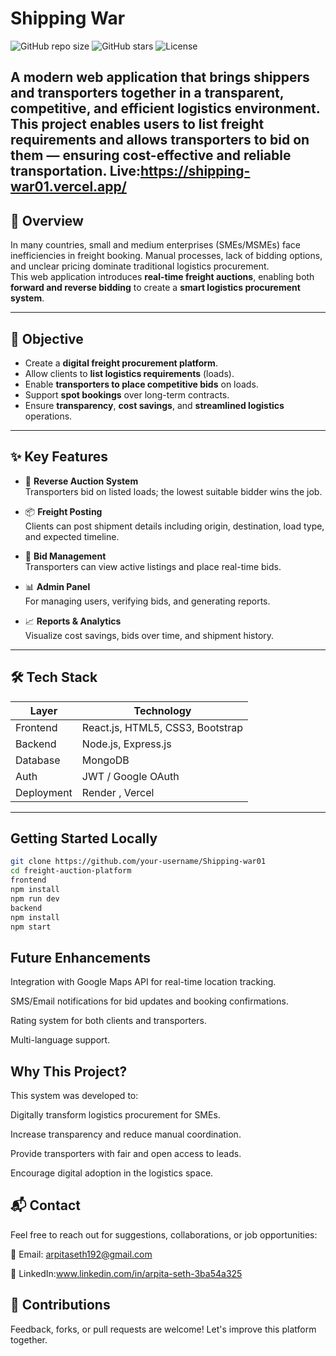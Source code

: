 # Shipping War

![GitHub repo size](https://img.shields.io/github/repo-size/arpita4878/Shipping-war01)
![GitHub stars](https://img.shields.io/github/stars/arpita4878/Shipping-war01?style=social)
![License](https://img.shields.io/github/license/arpita4878/Shipping-war01)

A modern web application that brings shippers and transporters together in a transparent, competitive, and efficient logistics environment. This project enables users to list freight requirements and allows transporters to bid on them — ensuring cost-effective and reliable transportation.
Live:https://shipping-war01.vercel.app/
---

## 📌 Overview

In many countries, small and medium enterprises (SMEs/MSMEs) face inefficiencies in freight booking. Manual processes, lack of bidding options, and unclear pricing dominate traditional logistics procurement.  
This web application introduces **real-time freight auctions**, enabling both **forward and reverse bidding** to create a **smart logistics procurement system**.

---

## 🎯 Objective

- Create a **digital freight procurement platform**.
- Allow clients to **list logistics requirements** (loads).
- Enable **transporters to place competitive bids** on loads.
- Support **spot bookings** over long-term contracts.
- Ensure **transparency**, **cost savings**, and **streamlined logistics** operations.

---

## ✨ Key Features

- 🔄 **Reverse Auction System**  
  Transporters bid on listed loads; the lowest suitable bidder wins the job.

- 📦 **Freight Posting**  
  Clients can post shipment details including origin, destination, load type, and expected timeline.

- 🚛 **Bid Management**  
  Transporters can view active listings and place real-time bids.

- 📊 **Admin Panel**  
  For managing users, verifying bids, and generating reports.

- 📈 **Reports & Analytics**  
  Visualize cost savings, bids over time, and shipment history.

---

## 🛠️ Tech Stack

| Layer      | Technology              |
|------------|--------------------------|
| Frontend   | React.js, HTML5, CSS3, Bootstrap |
| Backend    | Node.js, Express.js      |
| Database   | MongoDB                  |
| Auth       | JWT / Google OAuth       |
| Deployment | Render , Vercel |

---
 ## Getting Started Locally
```bash
git clone https://github.com/your-username/Shipping-war01
cd freight-auction-platform
frontend
npm install
npm run dev
backend
npm install
npm start
```
## Future Enhancements
Integration with Google Maps API for real-time location tracking.

SMS/Email notifications for bid updates and booking confirmations.

Rating system for both clients and transporters.

Multi-language support.

## Why This Project?
This system was developed to:

Digitally transform logistics procurement for SMEs.

Increase transparency and reduce manual coordination.

Provide transporters with fair and open access to leads.

Encourage digital adoption in the logistics space.

## 📬 Contact
Feel free to reach out for suggestions, collaborations, or job opportunities:

📧 Email: arpitaseth192@gmail.com

🔗 LinkedIn:www.linkedin.com/in/arpita-seth-3ba54a325

## 🤝 Contributions
Feedback, forks, or pull requests are welcome! Let's improve this platform together.
